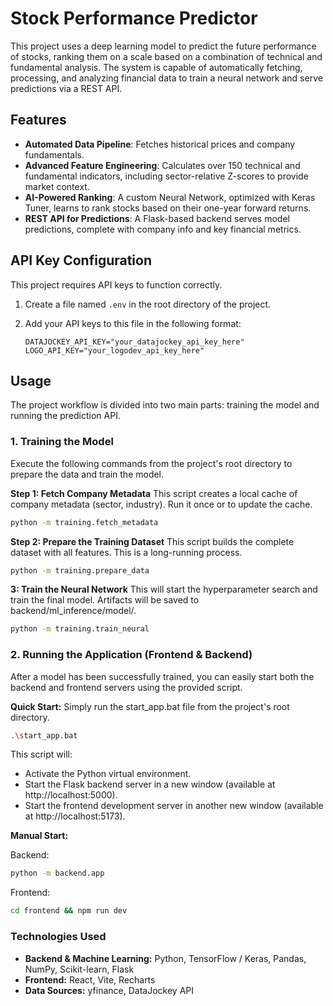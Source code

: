 # Stock Performance Predictor

This project uses a deep learning model to predict the future performance of stocks, ranking them on a scale based on a combination of technical and fundamental analysis. The system is capable of automatically fetching, processing, and analyzing financial data to train a neural network and serve predictions via a REST API.

## Features

- **Automated Data Pipeline**: Fetches historical prices and company fundamentals.
- **Advanced Feature Engineering**: Calculates over 150 technical and fundamental indicators, including sector-relative Z-scores to provide market context.
- **AI-Powered Ranking**: A custom Neural Network, optimized with Keras Tuner, learns to rank stocks based on their one-year forward returns.
- **REST API for Predictions**: A Flask-based backend serves model predictions, complete with company info and key financial metrics.

## API Key Configuration

This project requires API keys to function correctly.

1.  Create a file named `.env` in the root directory of the project.
2.  Add your API keys to this file in the following format:

    ```
    DATAJOCKEY_API_KEY="your_datajockey_api_key_here"
    LOGO_API_KEY="your_logodev_api_key_here"
    ```

## Usage

The project workflow is divided into two main parts: training the model and running the prediction API.

### 1. Training the Model

Execute the following commands from the project's root directory to prepare the data and train the model.

**Step 1: Fetch Company Metadata**
This script creates a local cache of company metadata (sector, industry). Run it once or to update the cache.
```bash
python -m training.fetch_metadata
```
**Step 2: Prepare the Training Dataset**
This script builds the complete dataset with all features. This is a long-running process.
```bash
python -m training.prepare_data
```
**3: Train the Neural Network**
This will start the hyperparameter search and train the final model. Artifacts will be saved to backend/ml_inference/model/.
```bash
python -m training.train_neural
```

### 2. Running the Application (Frontend & Backend)

After a model has been successfully trained, you can easily start both the backend and frontend servers using the provided script.

**Quick Start:**
Simply run the start_app.bat file from the project's root directory.
```bash
.\start_app.bat
```
This script will:
- Activate the Python virtual environment.
- Start the Flask backend server in a new window (available at http://localhost:5000).
- Start the frontend development server in another new window (available at http://localhost:5173).


**Manual Start:**

Backend:
```bash
python -m backend.app
```
Frontend:
```bash
cd frontend && npm run dev
```

### Technologies Used
- **Backend & Machine Learning:** Python, TensorFlow / Keras, Pandas, NumPy, Scikit-learn, Flask
- **Frontend:** React, Vite, Recharts
- **Data Sources:** yfinance, DataJockey API
